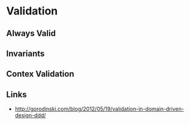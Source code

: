 Validation
===========


Always Valid
------------

Invariants
------------


Contex Validation
----------------


Links
------

* http://gorodinski.com/blog/2012/05/19/validation-in-domain-driven-design-ddd/
